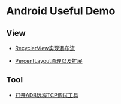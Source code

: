 # Android Useful Demo

## View

- [RecyclerView实现瀑布流](./app/src/main/java/com/wujingchao/android/demo/supportLibrary/recyclerview/)

- [PercentLayout原理以及扩展](./app/src/main/java/com/wujingchao/android/demo/supportLibrary/percentlayout)

## Tool
- [打开ADB远程TCP调试工具](./app/src/main/java/com/wujingchao/android/demo/tool/remotedebug/)